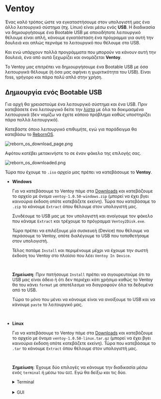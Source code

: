 # Ventoy

Ένας καλό τρόπος ώστε να εγκαταστήσουμε στον υπολογιστή μας ένα άλλο λειτουργικό σύστημα (πχ. Linux) είναι μέσω ενός **USB**. Η διαδικασία να δημιουργήσουμε ένα Bootable USB με οποιοδήποτε λειτουργικό θέλουμε είναι απλή, κάνουμε εγκατάσταση ένα πρόγραμμα για αυτή την δουλειά και απλώς περνάμε το λειτουργικό που θέλουμε στο USB.

Και ενώ υπάρχουν πολλά προγράμματα που μπορούν να κάνουν αυτή την δουλειά, ένα από αυτά ξεχωρίζει και ονομάζεται **Ventoy**.

Το Ventoy μας επιτρέπει να δημιουργήσουμε ένα Bootable USB με όσα λειτουργικά θέλουμε (ή όσα μας αφήνει η χωριτικότητα του USB). Είναι foss, γρήγορο και πάρα πολύ απλό στην χρήση.

## Δημιουργία ενός Bootable USB

Για αρχή θα χρειαστούμε ένα λειτουργικό σύστημα και ένα USB. Πριν κατεβάσετε ένα λειτουργικό δείτε την [λίστα](https://www.ventoy.net/en/isolist.html) με όλα τα δοκιμασμένα λειτουργικά (δεν νομίζω να έχετε κάποιο πρόβλημα καθώς υποστηρίζει πάρα πολλά λειτουργικά).

Κατεβάστε όποιο λειτουργικό επιθυμήτε, εγώ για παράδειγμα θα κατεβάσω το [RebornOS](https://rebornos.org/).

![reborn_os_download_page.png](https://www.dropbox.com/s/6me97imbbciculg/reborn_os_download_page.png?raw=1)

Αφότου κατέβει μετακινήστε το σε έναν φάκελο της επιλογής σας.

![reborn_os_downloaded.png](https://www.dropbox.com/s/txhjqlc23nccyb8/reborn_os_downloaded.png?raw=1)

Τώρα που έχουμε το `.iso` αρχείο μας πρέπει να κατεβάσουμε το **Ventoy**.

* **Windows**

    Για να κατεβάσουμε το Ventoy πάμε στα [Downloads](https://www.ventoy.net/en/download.html) και κατεβάζουμε το αρχείο με όνομα `ventoy-1.0.50-windows.zip`  (μπορεί να έχει βγει καινούρια έκδοση οπότε κατεβάζετε εκείνη). Τώρα που κατεβάσαμε το `.zip` το κάνουμε `Extract` όπου θέλουμε στον υπολογιστή μας.

    Συνδέουμε το USB μας με τον υπολογιστή και ανοίγουμε τον φάκελο που κάναμε `Extract` και τρέχουμε το πρόγραμμα `Ventoy2Disk.exe`.

	Τώρα πρέπει να επιλέξουμε μία συσκευεή (Device) που θέλουμε να περάσουμε το Ventoy, οπότε διαλέγουμε το USB που τοποθετήσαμε στον υπολογιστή.

	Τέλος πατάμε `Install` και περιμένουμε μέχρι να έχουμε την σωστή έκδοση του Ventoy στο πλαίσιο που λέει `Ventoy In Device`.

	<br>

	**Σημείωση**: Πριν πατήσουμε `Install` πρέπει να σιγουρευτούμε ότι το USB μας είναι άδειο ή ότι δεν περιέχει κάτι χρήσιμο καθώς το Ventoy θα του κάνει `format` με αποτέλεσμα να διαγραφούν όλα τα δεδομένα από το USB.

	Tώρα το μόνο που μένει να κάνουμε είναι να ανοίξουμε το USB και να κάνουμε `paste` το λειτουργικό μας.

<br>

* **Linux**

    Για να κατεβάσουμε το Ventoy πάμε στα [Downloads](https://www.ventoy.net/en/download.html) και κατεβάζουμε το αρχείο με όνομα `ventoy-1.0.50-linux.tar.gz`  (μπορεί να έχει βγει καινούρια         έκδοση οπότε κατεβάζετε εκείνη). Τώρα που κατεβάσαμε το `.tar` το κάνουμε `Extract` όπου     θέλουμε στον υπολογιστή μας.

	<br>

    **Σημείωση**: Έχουμε δύο επιλογές να κάνουμε την διαδικασία μέσω ενός `terminal` ή μέσω του `GUI`.  Εγώ θα δείξω και τις δύο.
	 <br>
	 <details>
	 	<summary>Terminal</summary>

    Ανοίγουμε ένα terminal και βρίσκουμε το USB μας γράφοντας το εξής command

	```
    sudo fdisk -l
 	```
	<img src="https://www.dropbox.com/s/1zodoqp7960ehyj/find_USB.png?raw=1" alt="find_USB.png" width="100%"/>

    Σημειώνουμε το όνομα της συσκευής, στην περίπτωση μου `/dev/sdb`.

     Ανοίγουμε ένα terminal και πηγαίνουμε στον φάκελο που κάναμε Extract το Ventoy.

     <img src="https://www.dropbox.com/s/4kc6qfxibn08kjg/extract_ventoy_zip.png?raw=1" alt="extract_ventoy_zip.png" width="100%"/>

    Τώρα ας δούμε για αρχή αν το USB μας έχει ήδη το Ventoy, είναι ένας καλός έλεγχος καθώς μας δίνει γενικές πληροφορίες όπως την έκδοση του Ventoy.

    Για να το κάνουμε αυτό απλά τρέχουμε το script `Ventoy2Disk.sh`.

    ```
    sudo sh Ventoy2Disk.sh -l ...
    ```
    Απλά κάντε αντικατάσταση τις `...` με το όνομα της συσκευής σας.

     <img src="https://www.dropbox.com/s/fqfqtnicchqbzcb/ventoy_info.png?raw=1" alt="ventoy_info.png" width="100%"/>

     Εγώ το είχα ήδη σε εσάς λογικά θα σας λέει ότι δεν υπάρχει ή καποιο παρόμοιο μύνημα. Βλέπουμε όμως ότι εγώ έχω την έκδοση `1.0.49`.

     Για να γίνει η εγκατάσταση του Ventoy πρέπει να γράψετε το εξής command:

    ```
    sudo sh Ventoy2Disk.sh -i ...
    ```

    Όπου `...` το όνομα της συσκευής σας.

    **Σημείωση**: Πριν τρέξουμε το command πρέπει να σιγουρευτούμε ότι το USB μας είναι άδειο ή ότι δεν περιέχει κάτι χρήσιμο καθώς το Ventoy θα του κάνει `format` με αποτέλεσμα να διαγραφούν όλα τα δεδομένα από το USB.

     Τώρα το USB είναι έτοιμο και μπορούμε να του περάσουμε οποιοδήποτε λειτουργικό θέλουμε.

     <img src="https://www.dropbox.com/s/hlw55v3sllz49qd/copy_reborn_os_to_ventoy.gif?raw=1" alt="copy_reborn_os_to_ventoy.gif" width="100%"/>

     </details>

     <br>

	 <details>
	 	<summary>GUI</summary>

    Ανοίγουμε ένα `terminal` και πηγαίνουμε στον φάκελο που κάναμε Extract το Ventoy.

   <img src="https://www.dropbox.com/s/4kc6qfxibn08kjg/extract_ventoy_zip.png?raw=1" alt="extract_ventoy_zip.png" width="100%"/>

    Και γράφουμε το ακόλουθο command:

    ```
    sudo sh VentoyWeb.sh

    ```

    Το οποίο θα ξεκινήσει έναν server και θα μπορέσουμε να χρησιμοποιήσουμε το GUI εργαλείο. Απλά πάμε στο link που δημιουργήθηκε `http://127.0.0.1:24680`.

    <img src="https://www.dropbox.com/s/yn78xk6z8vfchy7/open_ventoy_server.png?raw=1" alt="open_ventoy_server.png" width="100%"/>

   **Σημείωση**: Το `terminal` πρέπει να παραμήνει ανοιχτό σε όλη την διάρκεια αλλιώς δεν θα μπορούμε να χρησιμοποιήσουμε το GUI εργαλείο.

   <br>
    Τώρα που είμαστε στο GUI εργαλείο μπορούμε να δούμε αν η συσκευή μας έχει ήδη το Ventoy, απλά κοιτάμε το πλαίσιο με όνομα `Ventoy In Device`. Είτε θα είναι κενό σε περίπτωση που δεν το έχουμε εγκαταστήσει ή θα μας γράφει την έκδοση του Ventoy στην συσκευή μας.

    Απλά πατάμε `Install` και περιμένουμε μέχρι να έχουμε την σωστή έκδοση του Ventoy στο πλαίσιο που λέει `Ventoy In Device`.

    <br>

    **Σημείωση**: Πριν πατήσουμε `Install` πρέπει να σιγουρευτούμε ότι το USB μας είναι άδειο ή ότι δεν περιέχει κάτι χρήσιμο καθώς το Ventoy θα του κάνει `format` με αποτέλεσμα να διαγραφούν όλα τα δεδομένα από το USB.

    <br>

	Tώρα το μόνο που μένει να κάνουμε είναι να ανοίξουμε το USB και να κάνουμε `paste` το λειτουργικό μας.

     <img src="https://www.dropbox.com/s/hlw55v3sllz49qd/copy_reborn_os_to_ventoy.gif?raw=1" alt="copy_reborn_os_to_ventoy.gif" width="100%"/>

	 </details>
